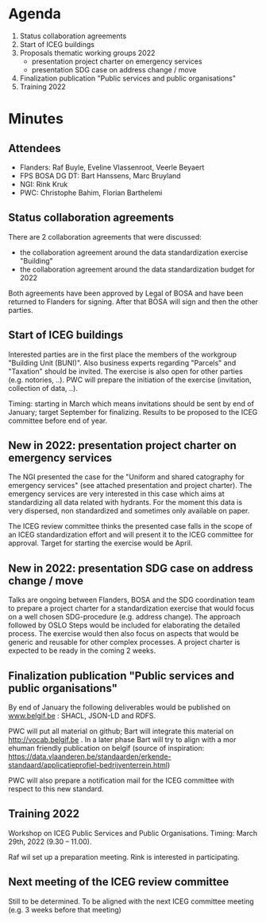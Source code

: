 # Agenda
1. Status collaboration agreements
2. Start of ICEG buildings
3. Proposals thematic working groups 2022 
    - presentation project charter on emergency services
    - presentation SDG case on address change / move
4. Finalization publication "Public services and public organisations" 
5. Training 2022

# Minutes

## Attendees
- Flanders: Raf Buyle, Eveline Vlassenroot, Veerle Beyaert 
- FPS BOSA DG DT: Bart Hanssens, Marc Bruyland
- NGI: Rink Kruk
- PWC: Christophe Bahim, Florian Barthelemi

## Status collaboration agreements
There are 2 collaboration agreements that were discussed:
-  the collaboration agreement around the data standardization exercise "Building"
-  the collaboration agreement around the data standardization budget for 2022

Both agreements have been approved by Legal of BOSA and have been returned to Flanders for signing. After that BOSA will sign and then the other parties.

## Start of ICEG buildings
Interested parties are in the first place the members of the workgroup "Building Unit (BUNI)". Also business experts regarding "Parcels" and "Taxation" should be invited. The exercise is also open for other parties (e.g. notories, ..).
PWC will prepare the initiation of the exercise (invitation, collection of data, ..).

Timing: starting in March which means invitations should be sent by end of January; target September for finalizing. Results to be proposed to the ICEG committee before end of year.

## New in 2022:  presentation project charter on emergency services
The NGI presented the case for the "Uniform and shared catography for emergency services" (see attached presentation and project charter). The emergency services are very interested in this case which aims at standardizing all data related with hydrants. For the moment this data is very dispersed, non standardized and sometimes only available on paper.

The ICEG review committee thinks the presented case falls in the scope of an ICEG standardization effort and will present it to the ICEG committee for approval.
Target for starting the exercise would be April.

## New in 2022:   presentation SDG case on address change / move
Talks are ongoing between Flanders, BOSA and the SDG coordination team to prepare a project charter for a standardization exercise that would focus on a well chosen SDG-procedure (e.g. address change). The approach followed by OSLO Steps would be included for elaborating the detailed process.
The exercise would then also focus on aspects that would be generic and reusable for other complex processes. A project charter is expected to be ready in the coming 2 weeks. 

## Finalization publication "Public services and public organisations" 
By end of January the following deliverables would be published on www.belgif.be : SHACL, JSON-LD and RDFS. 

PWC will put all material on github; Bart will integrate this material on http://vocab.belgif.be .
In a later phase Bart will try to align with a mor ehuman friendly publication on belgif (source of inspiration: https://data.vlaanderen.be/standaarden/erkende-standaard/applicatieprofiel-bedrijventerrein.html)

PWC will also prepare a notification mail for the ICEG committee with respect to this new standard.

## Training 2022
Workshop on ICEG Public Services and Public Organisations.
Timing: March 29th, 2022 (9.30 – 11.00).

Raf wil set up a preparation meeting. Rink is interested in participating.

## Next meeting of the ICEG review committee
Still to be determined. To be aligned with the next ICEG committee meeting (e.g. 3 weeks before that meeting)

